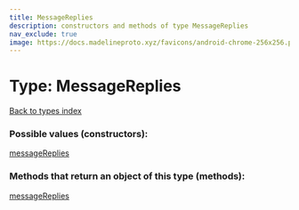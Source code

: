 ```yaml
---
title: MessageReplies
description: constructors and methods of type MessageReplies
nav_exclude: true
image: https://docs.madelineproto.xyz/favicons/android-chrome-256x256.png
---
```

# Type: MessageReplies
[Back to types index](index.md)



### Possible values (constructors):

[messageReplies](../constructors/messageReplies.md)  



### Methods that return an object of this type (methods):



[messageReplies](../constructors/messageReplies.md)  

